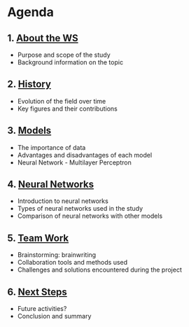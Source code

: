 # Agenda

## 1. [About the WS](1.about_the_study.md)
- Purpose and scope of the study
- Background information on the topic

## 2. [History](2.history.md)
- Evolution of the field over time
- Key figures and their contributions

## 3. [Models](models.md)
- The importance of data
- Advantages and disadvantages of each model
- Neural Network - Multilayer Perceptron

## 4. [Neural Networks](neural_networks.md)
- Introduction to neural networks
- Types of neural networks used in the study
- Comparison of neural networks with other models

## 5. [Team Work](team_work.md)
- Brainstorming: brainwriting
- Collaboration tools and methods used
- Challenges and solutions encountered during the project

## 6. [Next Steps](6.next_steps.md)
- Future activities?
- Conclusion and summary 
